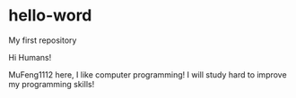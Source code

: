 # hello-word
My first repository

Hi Humans!

MuFeng1112 here, I like computer programming!
I will study hard to improve my programming skills!
